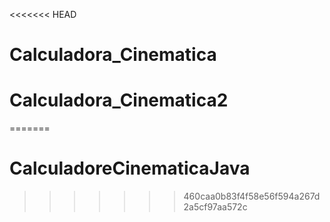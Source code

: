 <<<<<<< HEAD
# Calculadora_Cinematica
# Calculadora_Cinematica2
=======
# CalculadoreCinematicaJava
>>>>>>> 460caa0b83f4f58e56f594a267d2a5cf97aa572c
